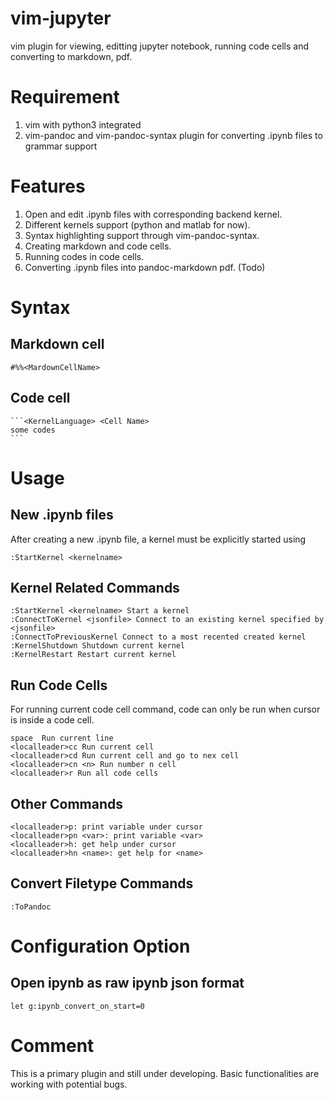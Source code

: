 # vim-jupyter
 
 vim plugin for viewing, editting jupyter notebook, running code cells and
 converting to markdown, pdf. 


# Requirement

1. vim with python3 integrated
2. vim-pandoc and vim-pandoc-syntax plugin for converting .ipynb files to  grammar support

# Features

1. Open and edit .ipynb files with corresponding backend kernel.
2. Different kernels support (python and matlab for now).
3. Syntax highlighting support through vim-pandoc-syntax.
4. Creating markdown and code cells. 
5. Running codes in code cells.
6. Converting .ipynb files into pandoc-markdown pdf. (Todo)


# Syntax 

## Markdown cell 

    #%%<MardownCellName>

## Code cell

    ```<KernelLanguage> <Cell Name>
    some codes
    ```


# Usage

## New .ipynb files

After creating a new .ipynb file, a kernel must be explicitly started using 

    :StartKernel <kernelname>

## Kernel Related Commands

    :StartKernel <kernelname> Start a kernel
    :ConnectToKernel <jsonfile> Connect to an existing kernel specified by <jsonfile>
    :ConnectToPreviousKernel Connect to a most recented created kernel 
    :KernelShutdown Shutdown current kernel
    :KernelRestart Restart current kernel 

## Run Code Cells

For running current code cell command, code can only be run when cursor is inside a code cell. 

    space  Run current line 
    <localleader>cc Run current cell 
    <localleader>cd Run current cell and go to nex cell
    <localleader>cn <n> Run number n cell
    <localleader>r Run all code cells

## Other Commands

    <localleader>p: print variable under cursor
    <localleader>pn <var>: print variable <var>
    <localleader>h: get help under cursor
    <localleader>hn <name>: get help for <name>

## Convert Filetype Commands

    :ToPandoc 


# Configuration Option

## Open ipynb as raw ipynb json format 

    let g:ipynb_convert_on_start=0


# Comment

This is a primary plugin and still under developing. Basic functionalities are
working with potential bugs.
